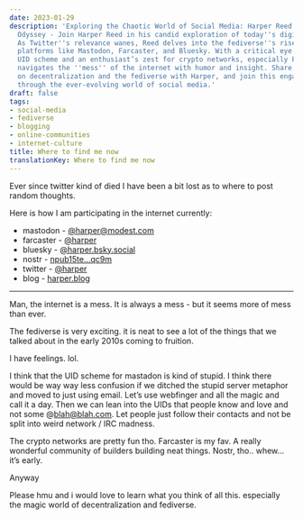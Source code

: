 ```yaml
---
date: 2023-01-29
description: 'Exploring the Chaotic World of Social Media: Harper Reed''s Digital
  Odyssey - Join Harper Reed in his candid exploration of today''s digital landscape.
  As Twitter''s relevance wanes, Reed delves into the fediverse''s rise, embracing
  platforms like Mastodon, Farcaster, and Bluesky. With a critical eye on Mastodon''s
  UID scheme and an enthusiast’s zest for crypto networks, especially Farcaster, he
  navigates the ''mess'' of the internet with humor and insight. Share your thoughts
  on decentralization and the fediverse with Harper, and join this engaging journey
  through the ever-evolving world of social media.'
draft: false
tags:
- social-media
- fediverse
- blogging
- online-communities
- internet-culture
title: Where to find me now
translationKey: Where to find me now
---
```


Ever since twitter kind of died I have been a bit lost as to where to post random thoughts. 

Here is how I am participating in the internet currently:

- mastodon - [@harper@modest.com](https://social.modest.com/@harper)
- farcaster - [@harper](https://fcast.me/harper)
- bluesky - [@harper.bsky.social](https://bsky.app/profile/harper.bsky.social/)
- nostr - [npub15te...qc9m](https://nostr.directory/p/harper)
- twitter - [@harper](https://twitter.com/harper)
- blog - [harper.blog](https://harper.blog)

---

Man, the internet is a mess. It is always a mess - but it seems more of mess than ever. 

The fediverse is very exciting. it is neat to see a lot of the things that we talked about in the early 2010s coming to fruition. 

I have feelings. lol. 

I think that the UID scheme for mastadon is kind of stupid. I think there would be way way less confusion if we ditched the stupid server metaphor and moved to just using email. Let’s use webfinger and all the magic and call it a day. Then we can lean into the UIDs that people know and love and not some @blah@blah.com. Let people just follow their contacts and not be split into weird network / IRC madness.

The crypto networks are pretty fun tho. Farcaster is my fav. A really wonderful community of builders building neat things. Nostr, tho.. whew…  it’s early. 

Anyway

Please hmu and i would love to learn what you think of all this. especially the magic world of decentralization and fediverse.